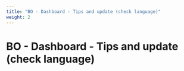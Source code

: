 ```yaml
---
title: "BO - Dashboard - Tips and update (check language)"
weight: 2
---
```


# BO - Dashboard - Tips and update (check language)
